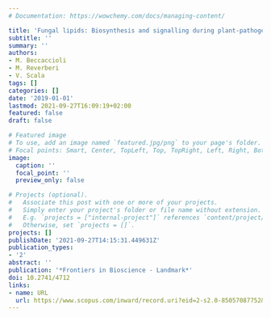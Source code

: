 ```yaml
---
# Documentation: https://wowchemy.com/docs/managing-content/

title: 'Fungal lipids: Biosynthesis and signalling during plant-pathogen interaction'
subtitle: ''
summary: ''
authors:
- M. Beccaccioli
- M. Reverberi
- V. Scala
tags: []
categories: []
date: '2019-01-01'
lastmod: 2021-09-27T16:09:19+02:00
featured: false
draft: false

# Featured image
# To use, add an image named `featured.jpg/png` to your page's folder.
# Focal points: Smart, Center, TopLeft, Top, TopRight, Left, Right, BottomLeft, Bottom, BottomRight.
image:
  caption: ''
  focal_point: ''
  preview_only: false

# Projects (optional).
#   Associate this post with one or more of your projects.
#   Simply enter your project's folder or file name without extension.
#   E.g. `projects = ["internal-project"]` references `content/project/deep-learning/index.md`.
#   Otherwise, set `projects = []`.
projects: []
publishDate: '2021-09-27T14:15:31.449631Z'
publication_types:
- '2'
abstract: ''
publication: '*Frontiers in Bioscience - Landmark*'
doi: 10.2741/4712
links:
- name: URL
  url: https://www.scopus.com/inward/record.uri?eid=2-s2.0-85057087752&doi=10.2741%2f4712&partnerID=40&md5=644cca9293ae167e26ec032ce19aa4fa
---
```

